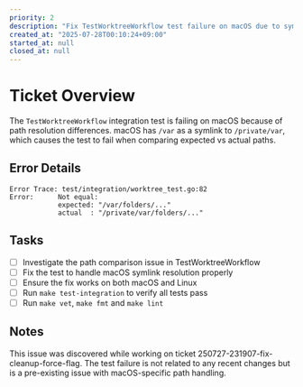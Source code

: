 ```yaml
---
priority: 2
description: "Fix TestWorktreeWorkflow test failure on macOS due to symlink path resolution"
created_at: "2025-07-28T00:10:24+09:00"
started_at: null
closed_at: null
---
```


# Ticket Overview

The `TestWorktreeWorkflow` integration test is failing on macOS because of path resolution differences. macOS has `/var` as a symlink to `/private/var`, which causes the test to fail when comparing expected vs actual paths.

## Error Details

```
Error Trace: test/integration/worktree_test.go:82
Error:      Not equal: 
            expected: "/var/folders/..."
            actual  : "/private/var/folders/..."
```

## Tasks
- [ ] Investigate the path comparison issue in TestWorktreeWorkflow
- [ ] Fix the test to handle macOS symlink resolution properly
- [ ] Ensure the fix works on both macOS and Linux
- [ ] Run `make test-integration` to verify all tests pass
- [ ] Run `make vet`, `make fmt` and `make lint`

## Notes

This issue was discovered while working on ticket 250727-231907-fix-cleanup-force-flag. The test failure is not related to any recent changes but is a pre-existing issue with macOS-specific path handling.